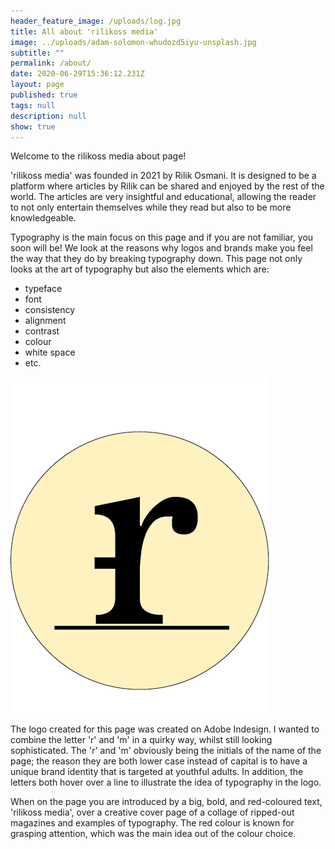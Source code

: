 ```yaml
---
header_feature_image: /uploads/log.jpg
title: All about 'rilikoss media'
image: ../uploads/adam-solomon-whudozd5iyu-unsplash.jpg
subtitle: ""
permalink: /about/
date: 2020-06-29T15:36:12.231Z
layout: page
published: true
tags: null
description: null
show: true
---
```

Welcome to the rilikoss media about page!

'rilikoss media' was founded in 2021 by Rilik Osmani. It is designed to be a platform where articles by Rilik can be shared and enjoyed by the rest of the world. The articles are very insightful and educational, allowing the reader to not only entertain themselves while they read but also to be more knowledgeable.

Typography is the main focus on this page and if you are not familiar, you soon will be! We look at the reasons why logos and brands make you feel the way that they do by breaking typography down. This page not only looks at the art of typography but also the elements which are:

* typeface
* font
* consistency
* alignment
* contrast
* colour
* white space
* etc.

![](../uploads/rilikossmedialogo.png "rilikoss media logo")

The logo created for this page was created on Adobe Indesign. I wanted to combine the letter 'r' and 'm' in a quirky way, whilst still looking sophisticated. The 'r' and 'm' obviously being the initials of the name of the page; the reason they are both lower case instead of capital is to have a unique brand identity that is targeted at youthful adults. In addition, the letters both hover over a line to illustrate the idea of typography in the logo.

When on the page you are introduced by a big, bold, and red-coloured text, 'rilikoss media', over a creative cover page of a collage of ripped-out magazines and examples of typography. The red colour is known for grasping attention, which was the main idea out of the colour choice.